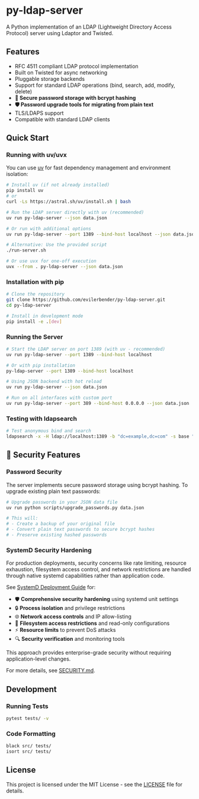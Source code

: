 # py-ldap-server

A Python implementation of an LDAP (Lightweight Directory Access Protocol) server using Ldaptor and Twisted.

## Features

- RFC 4511 compliant LDAP protocol implementation
- Built on Twisted for async networking
- Pluggable storage backends
- Support for standard LDAP operations (bind, search, add, modify, delete)
- **🔐 Secure password storage with bcrypt hashing**
- **🛡️ Password upgrade tools for migrating from plain text**
- TLS/LDAPS support
- Compatible with standard LDAP clients

## Quick Start

### Running with uv/uvx

You can use [uv](https://github.com/astral-sh/uv) for fast dependency management and environment isolation:

```bash
# Install uv (if not already installed)
pip install uv
# or
curl -Ls https://astral.sh/uv/install.sh | bash

# Run the LDAP server directly with uv (recommended)
uv run py-ldap-server --json data.json

# Or run with additional options
uv run py-ldap-server --port 1389 --bind-host localhost --json data.json

# Alternative: Use the provided script
./run-server.sh

# Or use uvx for one-off execution
uvx --from . py-ldap-server --json data.json
```

### Installation with pip

```bash
# Clone the repository
git clone https://github.com/evilerbender/py-ldap-server.git
cd py-ldap-server

# Install in development mode
pip install -e .[dev]
```

### Running the Server

```bash
# Start the LDAP server on port 1389 (with uv - recommended)
uv run py-ldap-server --port 1389 --bind-host localhost

# Or with pip installation
py-ldap-server --port 1389 --bind-host localhost

# Using JSON backend with hot reload
uv run py-ldap-server --json data.json

# Run on all interfaces with custom port
uv run py-ldap-server --port 389 --bind-host 0.0.0.0 --json data.json
```

### Testing with ldapsearch

```bash
# Test anonymous bind and search
ldapsearch -x -H ldap://localhost:1389 -b "dc=example,dc=com" -s base "(objectClass=*)"
```

## 🔐 Security Features

### Password Security
The server implements secure password storage using bcrypt hashing. To upgrade existing plain text passwords:

```bash
# Upgrade passwords in your JSON data file
uv run python scripts/upgrade_passwords.py data.json

# This will:
# - Create a backup of your original file
# - Convert plain text passwords to secure bcrypt hashes
# - Preserve existing hashed passwords
```

### SystemD Security Hardening
For production deployments, security concerns like rate limiting, resource exhaustion, filesystem access control, and network restrictions are handled through native systemd capabilities rather than application code.

See [SystemD Deployment Guide](docs/SYSTEMD_DEPLOYMENT.md) for:
- 🛡️ **Comprehensive security hardening** using systemd unit settings
- 🔒 **Process isolation** and privilege restrictions  
- 🌐 **Network access controls** and IP allow-listing
- 📁 **Filesystem access restrictions** and read-only configurations
- ⚡ **Resource limits** to prevent DoS attacks
- 🔍 **Security verification** and monitoring tools

This approach provides enterprise-grade security without requiring application-level changes.

For more details, see [SECURITY.md](SECURITY.md).

## Development

### Running Tests

```bash
pytest tests/ -v
```

### Code Formatting

```bash
black src/ tests/
isort src/ tests/
```

## License

This project is licensed under the MIT License - see the [LICENSE](LICENSE) file for details.
